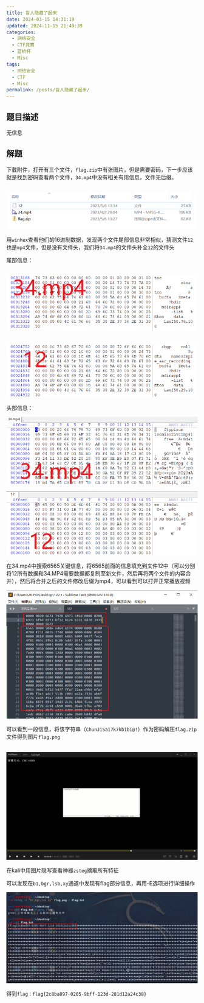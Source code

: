 ```yaml
---
title: 盲人隐藏了起来
date: 2024-03-15 14:31:19
updated: 2024-11-15 21:49:39
categories:
  - 网络安全
  - CTF竞赛
  - 蓝桥杯
  - Misc
tags:
  - 网络安全
  - CTF
  - Misc
permalink: /posts/盲人隐藏了起来/
---
```

## 题目描述

无信息

## 解题

下载附件，打开有三个文件，`flag.zip`中有张图片，但是需要密码，下一步应该就是找到密码查看两个文件，`34.mp4`中没有相关有用信息，文件无后缀。

​    ![image-20240220160722627](盲人隐藏了起来/image-20240220160722627-1713857162829-1.png)

用`winhex`查看他们的16进制数据，发现两个文件尾部信息非常相似，猜测文件`12`也是`mp4`文件，但是没有文件头，我们将`34.mp4`的文件头补全`12`的文件头

尾部信息：

​    ![image-20240220160731515](盲人隐藏了起来/image-20240220160731515.png)

​    ![image-20240220160736438](盲人隐藏了起来/image-20240220160736438.png)

头部信息：

![image-20240220160740309](盲人隐藏了起来/image-20240220160740309.png)

![image-20240220160743168](盲人隐藏了起来/image-20240220160743168.png)

在34.mp4中搜索6565关键信息，将6565前面的信息填充到文件12中（可以分别将12所有数据和34.MP4需要数据都复制至新文件，然后再将两个文件的内容合并），然后将合并之后的文件修改后缀为mp4，可以看到可以打开正常播放视频

![image-20240220160751168](盲人隐藏了起来/image-20240220160751168.png)

可以看到一段信息，将该字符串（`ChunJiSai7k7kbibi@!`）作为密码解压`flag.zip`文件得到图片`flag.png`

​    ![image-20240220160758445](盲人隐藏了起来/image-20240220160758445.png)

在kali中用图片隐写查看神器`zsteg`摘取所有特征

可以发现在`b1,bgr,lsb,xy`通道中发现有flag部分信息，再用-E选项进行详细操作

![image-20240220160803956](盲人隐藏了起来/image-20240220160803956.png)

得到`flag：flag{2c8ba897-0205-9bff-123d-281d12a24c38}`

